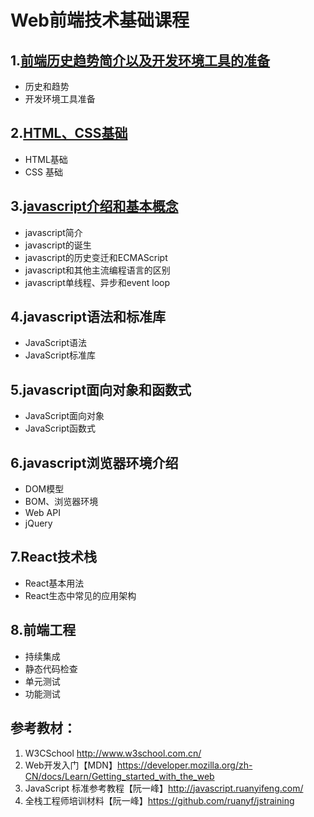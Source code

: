 # Web前端技术基础课程
## 1.[前端历史趋势简介以及开发环境工具的准备](./lession01/lession01.md)
- 历史和趋势
- 开发环境工具准备

## 2.[HTML、CSS基础](./lession02/lession02.md)
- HTML基础
- CSS 基础

## 3.[javascript介绍和基本概念](./lession03/lession03.md)
- javascript简介
- javascript的诞生
- javascript的历史变迁和ECMAScript
- javascript和其他主流编程语言的区别
- javascript单线程、异步和event loop

## 4.javascript语法和标准库
- JavaScript语法
- JavaScript标准库

## 5.javascript面向对象和函数式
- JavaScript面向对象
- JavaScript函数式

## 6.javascript浏览器环境介绍
- DOM模型
- BOM、浏览器环境
- Web API
- jQuery

## 7.React技术栈
- React基本用法
- React生态中常见的应用架构

## 8.前端工程
- 持续集成
- 静态代码检查
- 单元测试
- 功能测试

## 参考教材：
1. W3CSchool http://www.w3school.com.cn/
2. Web开发入门【MDN】https://developer.mozilla.org/zh-CN/docs/Learn/Getting_started_with_the_web
3. JavaScript 标准参考教程【阮一峰】http://javascript.ruanyifeng.com/
4. 全栈工程师培训材料【阮一峰】https://github.com/ruanyf/jstraining
